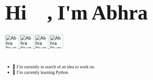 
### <span style="font-family:fantasy; font-size:4em;"> Hi 👋, I'm Abhra</span>

<br/>

<a href="https://twitter.com/abhra_bhattacha">
  <img alt="Abhra Bhattacharyya | Twitter" width="44px" src="https://img.icons8.com/doodle/96/000000/twitter--v1.png" />
</a>
<a href="https://www.linkedin.com/in/abhra-bhattacharyya-838a8b74/">
  <img alt="Abhra Bhattacharyya | LinkedIn" width="44px" src="https://img.icons8.com/doodle/96/000000/linkedin--v2.png" />
</a>
<a href="https://t.me/abhrab">
  <img alt="Abhra Bhattacharyya | Telegram" width="44px" src="https://img.icons8.com/doodle/48/000000/telegram-app.png" />
</a>
<a href="https://www.instagram.com/abhraontherockz">
  <img alt="Abhra Bhattacharyya | Instagram" width="44px" src="https://img.icons8.com/doodle/48/000000/instagram-new.png" />
</a>

<br/>
<br/>
<br/>

- 🔭 <span style="font-family:fantasy; font-size:1em;">I’m currently in search of an idea to work on.</span>
- 🌱 <span style="font-family:fantasy; font-size:1em;">I’m currently learning Python</span>
<!--- - 💬 Ask me about ...
- 📫 How to reach me: ...
- 😄 Pronouns: ...
- ⚡ Fun fact: ...
- 👯 I’m looking to collaborate on ...
- 🤔 I’m looking for help with ... -->
